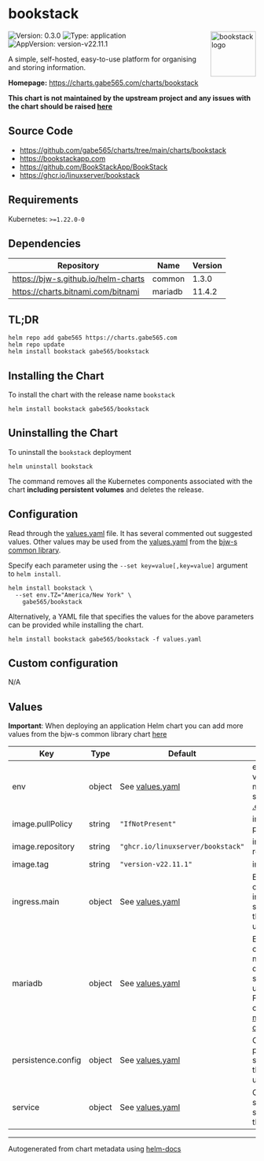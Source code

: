 # bookstack

<img src="https://raw.githubusercontent.com/gabe565/charts/main/charts/bookstack/icon.svg" align="right" width="92" alt="bookstack logo" style="padding-left: 20px">

![Version: 0.3.0](https://img.shields.io/badge/Version-0.3.0-informational?style=flat)
![Type: application](https://img.shields.io/badge/Type-application-informational?style=flat)
![AppVersion: version-v22.11.1](https://img.shields.io/badge/AppVersion-version--v22.11.1-informational?style=flat)

A simple, self-hosted, easy-to-use platform for organising and storing information.

**Homepage:** <https://charts.gabe565.com/charts/bookstack>

**This chart is not maintained by the upstream project and any issues with the chart should be raised [here](https://github.com/gabe565/charts/issues/new)**

## Source Code

* <https://github.com/gabe565/charts/tree/main/charts/bookstack>
* <https://bookstackapp.com>
* <https://github.com/BookStackApp/BookStack>
* <https://ghcr.io/linuxserver/bookstack>

## Requirements

Kubernetes: `>=1.22.0-0`

## Dependencies

| Repository | Name | Version |
|------------|------|---------|
| <https://bjw-s.github.io/helm-charts> | common | 1.3.0 |
| <https://charts.bitnami.com/bitnami> | mariadb | 11.4.2 |

## TL;DR

```console
helm repo add gabe565 https://charts.gabe565.com
helm repo update
helm install bookstack gabe565/bookstack
```

## Installing the Chart

To install the chart with the release name `bookstack`

```console
helm install bookstack gabe565/bookstack
```

## Uninstalling the Chart

To uninstall the `bookstack` deployment

```console
helm uninstall bookstack
```

The command removes all the Kubernetes components associated with the chart **including persistent volumes** and deletes the release.

## Configuration

Read through the [values.yaml](./values.yaml) file. It has several commented out suggested values.
Other values may be used from the [values.yaml](https://github.com/bjw-s/helm-charts/tree/main/charts/library/common/values.yaml) from the [bjw-s common library](https://github.com/bjw-s/helm-charts/tree/main/charts/library/common).

Specify each parameter using the `--set key=value[,key=value]` argument to `helm install`.

```console
helm install bookstack \
  --set env.TZ="America/New York" \
    gabe565/bookstack
```

Alternatively, a YAML file that specifies the values for the above parameters can be provided while installing the chart.

```console
helm install bookstack gabe565/bookstack -f values.yaml
```

## Custom configuration

N/A

## Values

**Important**: When deploying an application Helm chart you can add more values from the bjw-s common library chart [here](https://github.com/bjw-s/helm-charts/tree/main/charts/library/common)

| Key | Type | Default | Description |
|-----|------|---------|-------------|
| env | object | See [values.yaml](./values.yaml) | environment variables.    For more options see [BookStack .env.example](https://github.com/BookStackApp/BookStack/blob/release/.env.example.complete). |
| image.pullPolicy | string | `"IfNotPresent"` | image pull policy |
| image.repository | string | `"ghcr.io/linuxserver/bookstack"` | image repository |
| image.tag | string | `"version-v22.11.1"` | image tag |
| ingress.main | object | See [values.yaml](./values.yaml) | Enable and configure ingress settings for the chart under this key. |
| mariadb | object | See [values.yaml](./values.yaml) | Enable and configure mariadb database subchart under this key.    For more options see [mariadb chart documentation](https://github.com/bitnami/charts/tree/master/bitnami/mariadb) |
| persistence.config | object | See [values.yaml](./values.yaml) | Configure persistence settings for the chart under this key. |
| service | object | See [values.yaml](./values.yaml) | Configures service settings for the chart. |

---
Autogenerated from chart metadata using [helm-docs](https://github.com/norwoodj/helm-docs)
